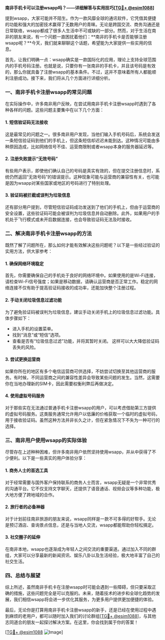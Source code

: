 **南非手机卡可以注册wsapp吗？——详细解答与实用技巧[[TG💪+ @esim1088](https://t.me/s/esim1088)]**

提到wsapp，大家可能并不陌生。作为一款风靡全球的通讯软件，它凭借其便捷的功能和强大的加密技术赢得了无数用户的青睐。无论是跨国交流、商务沟通还是日常联络，wsapp都成了很多人生活中不可或缺的一部分。然而，对于生活在南非的朋友来说，有一个问题一直困扰着他们：**南非的手机卡是否能够注册wsapp呢？**今天，我们就来聊聊这个话题，希望能为大家提供一些实用的信息。

首先，让我们明确一点：wsapp确实是一款国际化的应用，理论上支持全球范围内的手机号码注册。也就是说，只要你有一张南非的手机卡，并且该号码是有效的，那么你就具备了注册wsapp的基本条件。不过，这并不意味着所有人都能顺利注册成功。接下来，我们将从几个方面进行详细分析。

### **一、南非手机卡注册wsapp的常见问题**

在实际操作中，许多南非用户反映，在尝试用南非手机卡注册wsapp时遇到了各种各样的问题。这些问题主要集中在以下几个方面：

#### **1. 短信验证码无法接收**
这是最常见的问题之一。很多南非用户发现，当他们输入手机号码后，系统会发送一条短信验证码到他们的手机上，但这条短信却迟迟未能到达。这种情况可能由多种原因造成，比如网络信号不佳、运营商限制或者wsapp本身的服务器延迟等。

#### **2. 注册失败提示“无效号码”**
有些用户表示，即使他们确认自己的号码是真实有效的，但在提交注册信息时，系统仍然返回“无效号码”的错误提示。这种现象可能与运营商的兼容性有关，也可能是因为wsapp对某些国家或地区的号码进行了特别处理。

#### **3. 验证码被拦截或误判为垃圾信息**
还有部分用户提到，尽管短信验证码成功发送到了他们的手机上，但由于运营商的安全设置，这些验证码可能会被误判为垃圾信息并自动删除。此外，如果用户的手机处于飞行模式或未开启数据连接，也会导致验证码无法及时接收。

### **二、解决南非手机卡注册wsapp的方法**

既然了解了问题所在，那么如何才能有效解决这些问题呢？以下是一些经过验证的实用方法，供大家参考：

#### **1. 确保网络环境稳定**
首先，你需要确保自己的手机处于良好的网络环境中。如果使用的是Wi-Fi连接，请检查Wi-Fi信号强度；如果是移动数据，请确认运营商是否正常工作。稳定的网络连接不仅有助于提高验证码接收的成功率，还能加快整个注册过程。

#### **2. 手动关闭垃圾信息过滤功能**
为了避免验证码被误判为垃圾信息，建议手动关闭手机上的垃圾信息过滤功能。具体步骤如下：
- 进入手机的设置菜单。
- 找到“消息”或“短信”选项。
- 查看是否有“垃圾信息过滤”功能，并将其暂时关闭。
这样可以大大降低验证码丢失的风险。

#### **3. 尝试更换运营商**
如果你所在的地区有多个电信运营商可供选择，不妨尝试切换至其他运营商的服务。有时候，不同运营商之间的兼容性差异会导致某些问题的发生。当然，这需要你在当地办理新的SIM卡，因此需要权衡利弊后再做决定。

#### **4. 使用虚拟号码服务**
对于那些实在无法通过普通手机卡注册wsapp的用户，可以考虑借助第三方提供的虚拟号码服务。这类服务通常允许用户以低廉的价格获取一个临时的虚拟号码，用于接收验证码。虽然这种方法并非长久之计，但在紧急情况下不失为一种可行的选择。

### **三、南非用户使用wsapp的实际体验**

尽管存在上述种种困难，但许多南非用户依然坚持使用wsapp，并从中获得了不少便利。以下是一些真实的用户体验分享：

#### **1. 商务人士的首选工具**
对于经常需要与国外客户保持联系的商务人士而言，wsapp无疑是一个非常优秀的沟通平台。它不仅支持文字聊天，还提供了语音通话、视频会议等多种功能，极大地方便了跨地域的合作。

#### **2. 旅行者的必备神器**
对于计划前往南非旅游的朋友来说，wsapp同样是一款不可多得的好帮手。无论是预订酒店、查询景点信息，还是与当地人交流，wsapp都能帮助你轻松搞定。

#### **3. 社交圈子的延伸**
在南非本地，wsapp也逐渐成为年轻人之间交流的重要渠道。通过加入不同的群组，大家可以分享最新的新闻资讯、娱乐八卦以及生活经验，极大地丰富了自己的社交生活。

### **四、总结与展望**

综上所述，虽然南非手机卡在注册wsapp时可能会遇到一些障碍，但只要采取正确的措施，这些问题完全是可以克服的。未来，随着技术的进步和全球化趋势的发展，我们相信wsapp将会进一步优化其服务，为更多用户提供更加便捷的体验。

最后，无论你是打算用南非手机卡注册wsapp的新手，还是已经在使用过程中遇到麻烦的老用户，都可以随时加入我们的讨论群组[[TG💪+ @esim1088](https://t.me/s/esim1088)]，与其他志同道合的朋友一起探讨解决方案。在这里，你会找到属于你的答案！

[[TG💪+ @esim1088](https://t.me/s/esim1088) ![Image](https://i.postimg.cc/4NQfJmqS/Snipaste-2025-05-13-00-14-12.png)]